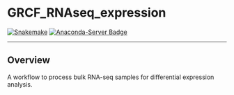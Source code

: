 # GRCF_RNAseq_expression
[![Snakemake](https://img.shields.io/badge/snakemake-≥6.1.0-brightgreen.svg?style=flat)](https://snakemake.readthedocs.io) [![Anaconda-Server Badge](https://anaconda.org/anaconda/anaconda/badges/version.svg)](https://anaconda.org/anaconda/anaconda)

--------

## Overview

A workflow to process bulk RNA-seq samples for differential expression analysis.
